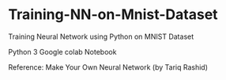 # Training-NN-on-Mnist-Dataset
Training Neural Network using Python on MNIST Dataset 

Python 3
Google colab Notebook




Reference: Make Your Own Neural Network (by Tariq Rashid)
